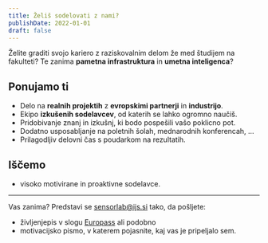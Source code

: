 ```yaml
---
title: Želiš sodelovati z nami?
publishDate: 2022-01-01
draft: false
---
```


Želite graditi svojo kariero z raziskovalnim delom že med študijem na fakulteti? Te zanima **pametna infrastruktura** in **umetna inteligenca**?

## Ponujamo ti

- Delo na **realnih projektih** z **evropskimi partnerji** in **industrijo**.
- Ekipo **izkušenih sodelavcev**, od katerih se lahko ogromno naučiš.
- Pridobivanje znanj in izkušnj, ki bodo pospešili vašo poklicno pot.
- Dodatno usposabljanje na poletnih šolah, mednarodnih konferencah, ...
- Prilagodljiv delovni čas s poudarkom na rezultatih.

## Iščemo

- visoko motivirane in proaktivne sodelavce.

***

Vas zanima? Predstavi se [sensorlab@ijs.si](mailto:sensorlab@ijs.si) tako, da pošljete:
- življenjepis v slogu [Europass](https://europa.eu/europass/en/create-europass-cv) ali podobno
- motivacijsko pismo, v katerem pojasnite, kaj vas je pripeljalo sem.
